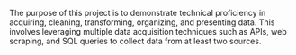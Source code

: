 The purpose of this project is to demonstrate technical proficiency in acquiring, cleaning, transforming, organizing, and presenting data. This involves leveraging multiple data acquisition techniques such as APIs, web scraping, and SQL queries to collect data from at least two sources.
